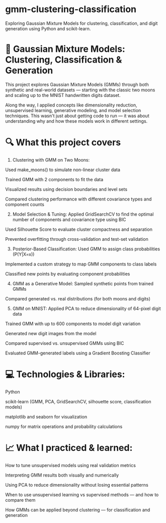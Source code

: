 # gmm-clustering-classification
Exploring Gaussian Mixture Models for clustering, classification, and digit generation using Python and scikit-learn.

# 🧠 Gaussian Mixture Models: Clustering, Classification & Generation
This project explores Gaussian Mixture Models (GMMs) through both synthetic and real-world datasets — starting with the classic two moons and scaling up to the MNIST handwritten digits dataset.

Along the way, I applied concepts like dimensionality reduction, unsupervised learning, generative modeling, and model selection techniques. This wasn't just about getting code to run — it was about understanding why and how these models work in different settings.

# 🔍 What this project covers
1. Clustering with GMM on Two Moons:
   
Used make_moons() to simulate non-linear cluster data

Trained GMM with 2 components to fit the data

Visualized results using decision boundaries and level sets

Compared clustering performance with different covariance types and component counts

2. Model Selection & Tuning: 
Applied GridSearchCV to find the optimal number of components and covariance type using BIC

Used Silhouette Score to evaluate cluster compactness and separation

Prevented overfitting through cross-validation and test-set validation

3. Posterior-Based Classification: 
Used GMM to assign class probabilities (P(Y|X=x))

Implemented a custom strategy to map GMM components to class labels

Classified new points by evaluating component probabilities

4. GMM as a Generative Model: 
Sampled synthetic points from trained GMMs

Compared generated vs. real distributions (for both moons and digits)

5. GMM on MNIST: 
Applied PCA to reduce dimensionality of 64-pixel digit data

Trained GMM with up to 600 components to model digit variation

Generated new digit images from the model

Compared supervised vs. unsupervised GMMs using BIC

Evaluated GMM-generated labels using a Gradient Boosting Classifier

# 💻 Technologies & Libraries: 
Python

scikit-learn (GMM, PCA, GridSearchCV, silhouette score, classification models)

matplotlib and seaborn for visualization

numpy for matrix operations and probability calculations

# 📈 What I practiced & learned: 

How to tune unsupervised models using real validation metrics

Interpreting GMM results both visually and numerically

Using PCA to reduce dimensionality without losing essential patterns

When to use unsupervised learning vs supervised methods — and how to compare them

How GMMs can be applied beyond clustering — for classification and generation
